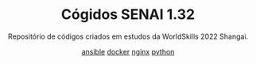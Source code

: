 <h1 align="center">Cógidos SENAI 1.32</h1>
<p align="center">Repositório de códigos criados em estudos da WorldSkills 2022 Shangai.</p>

<p align="center">
    <a href="#ansible">ansible</a>
    <a href="#docker">docker</a>
    <a href="#nginx">nginx</a>
    <a href="#python">python</a>
</p>
